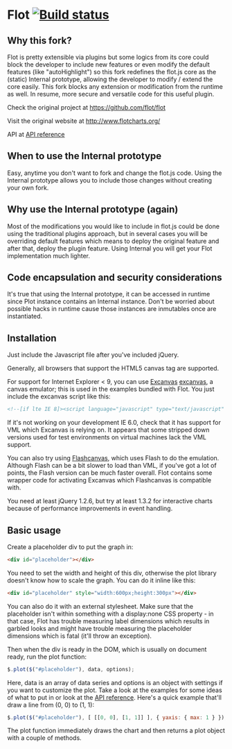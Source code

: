 # Flot [![Build status](https://travis-ci.org/flot/flot.png)](https://travis-ci.org/flot/flot)

## Why this fork? ##

Flot is pretty extensible via plugins but some logics from its core
could block the developer to include new features or even modify
the default features (like "autoHighlight") so this fork redefines
the flot.js core as the (static) Internal prototype, allowing the 
developer to modify / extend the core easily. This fork blocks any
extension or modification from the runtime as well.
In resume, more secure and versatile code for this useful plugin.

Check the original project at <https://github.com/flot/flot>

Visit the original website at <http://www.flotcharts.org/>

API at [API reference](API.md)

## When to use the Internal prototype ##

Easy, anytime you don't want to fork and change the flot.js code. Using
the Internal prototype allows you to include those changes without creating
your own fork.

## Why use the Internal prototype (again) ##

Most of the modifications you would like to include in flot.js could be done
using the traditional plugins approach, but in several cases you will be
overriding default features which means to deploy the original feature and
after that, deploy the plugin feature. Using Internal you will get your Flot
implementation much lighter.

## Code encapsulation and security considerations ##

It's true that using the Internal prototype, it can be accessed in runtime
since Plot instance contains an Internal instance. Don't be worried about
possible hacks in runtime cause those instances are inmutables once are
instantiated.

## Installation ##

Just include the Javascript file after you've included jQuery.

Generally, all browsers that support the HTML5 canvas tag are
supported.

For support for Internet Explorer < 9, you can use [Excanvas]
[excanvas], a canvas emulator; this is used in the examples bundled
with Flot. You just include the excanvas script like this:

```html
<!--[if lte IE 8]><script language="javascript" type="text/javascript" src="excanvas.min.js"></script><![endif]-->
```

If it's not working on your development IE 6.0, check that it has
support for VML which Excanvas is relying on. It appears that some
stripped down versions used for test environments on virtual machines
lack the VML support.

You can also try using [Flashcanvas][flashcanvas], which uses Flash to
do the emulation. Although Flash can be a bit slower to load than VML,
if you've got a lot of points, the Flash version can be much faster
overall. Flot contains some wrapper code for activating Excanvas which
Flashcanvas is compatible with.

You need at least jQuery 1.2.6, but try at least 1.3.2 for interactive
charts because of performance improvements in event handling.


## Basic usage ##

Create a placeholder div to put the graph in:

```html
<div id="placeholder"></div>
```

You need to set the width and height of this div, otherwise the plot
library doesn't know how to scale the graph. You can do it inline like
this:

```html
<div id="placeholder" style="width:600px;height:300px"></div>
```

You can also do it with an external stylesheet. Make sure that the
placeholder isn't within something with a display:none CSS property -
in that case, Flot has trouble measuring label dimensions which
results in garbled looks and might have trouble measuring the
placeholder dimensions which is fatal (it'll throw an exception).

Then when the div is ready in the DOM, which is usually on document
ready, run the plot function:

```js
$.plot($("#placeholder"), data, options);
```

Here, data is an array of data series and options is an object with
settings if you want to customize the plot. Take a look at the
examples for some ideas of what to put in or look at the 
[API reference](API.md). Here's a quick example that'll draw a line 
from (0, 0) to (1, 1):

```js
$.plot($("#placeholder"), [ [[0, 0], [1, 1]] ], { yaxis: { max: 1 } });
```

The plot function immediately draws the chart and then returns a plot
object with a couple of methods.

[excanvas]: http://code.google.com/p/explorercanvas/
[flashcanvas]: http://code.google.com/p/flashcanvas/
